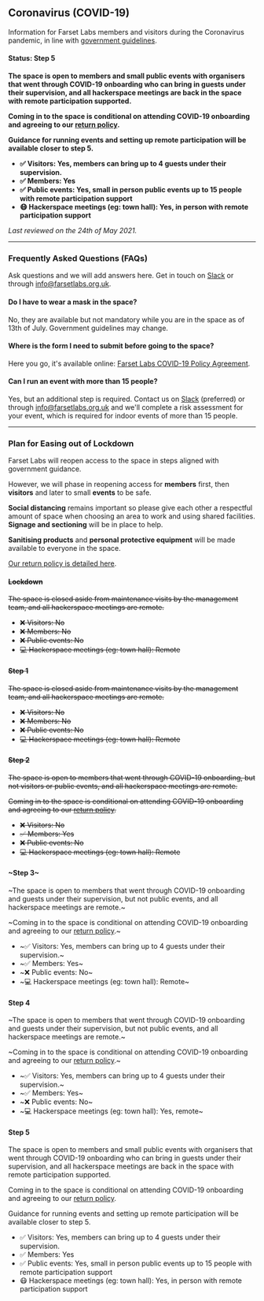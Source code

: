 ## Coronavirus (COVID-19)

Information for Farset Labs members and visitors during the Coronavirus pandemic, in line with [government guidelines](https://www.executiveoffice-ni.gov.uk/sites/default/files/publications/execoffice/our-approach-to-decision-making-summary-120520.pdf).

#### **Status: Step 5**

**The space is open to members and small public events with organisers that went through COVID-19 onboarding who can bring in guests under their supervision, and all hackerspace meetings are back in the space with remote participation supported.**

**Coming in to the space is conditional on attending COVID-19 onboarding and agreeing to our [return policy].**

**Guidance for running events and setting up remote participation will be available closer to step 5.**

* **✅ Visitors:                                Yes, members can bring up to 4 guests under their supervision.**
* **✅ Members:                                 Yes**
* **✅ Public events:                           Yes, small in person public events up to 15 people with remote participation support**
* **😷 Hackerspace meetings (eg: town hall):    Yes, in person with remote participation support**

_Last reviewed on the 24th of May 2021._

---

### Frequently Asked Questions (FAQs)

Ask questions and we will add answers here. Get in touch on [Slack] or through [info@farsetlabs.org.uk].

#### Do I have to wear a mask in the space?

No, they are available but not mandatory while you are in the space as of 13th of July. Government guidelines may change.

[Slack]:{{site.social.slack}}
[info@farsetlabs.org.uk]:mailto:info@farsetlabs.org.uk

#### Where is the form I need to submit before going to the space?

Here you go, it's available online: [Farset Labs COVID-19 Policy Agreement](https://docs.google.com/forms/d/e/1FAIpQLSdnoNQBvJ5xRm75cpybzPVDQOLN389tQhX1Kmv7kCnF2bgI6g/viewform?usp=sf_link).

#### Can I run an event with more than 15 people?

Yes, but an additional step is required. Contact us on [Slack] (preferred) or through [info@farsetlabs.org.uk] and we'll complete a risk assessment for your event, which is required for indoor events of more than 15 people.

---

### Plan for Easing out of Lockdown

Farset Labs will reopen access to the space in steps aligned with government guidance.

However, we will phase in reopening access for **members** first, then **visitors** and later to small **events** to be safe.

**Social distancing** remains important so please give each other a respectful amount of space when choosing an area
to work and using shared facilities. **Signage and sectioning** will be in place to help.

**Sanitising products** and **personal protective equipment** will be made available to everyone in the space.

[Our return policy is detailed here](/about/coronavirus_return_policy).

#### ~~Lockdown~~

~~The space is closed aside from maintenance visits by the management team, and all hackerspace meetings are remote.~~

* ~~❌ Visitors: No~~
* ~~❌ Members: No~~
* ~~❌ Public events: No~~
* ~~💻 Hackerspace meetings (eg: town hall): Remote~~

#### ~~Step 1~~

~~The space is closed aside from maintenance visits by the management team, and all hackerspace meetings are remote.~~

* ~~❌ Visitors: No~~
* ~~❌ Members: No~~
* ~~❌ Public events: No~~
* ~~💻 Hackerspace meetings (eg: town hall): Remote~~

#### ~~Step 2~~

~~The space is open to members that went through COVID-19 onboarding, but not visitors or public events, and all hackerspace meetings are remote.~~

~~Coming in to the space is conditional on attending COVID-19 onboarding and agreeing to our [return policy].~~

* ~~❌ Visitors: No~~
* ~~✅ Members: Yes~~
* ~~❌ Public events: No~~
* ~~💻 Hackerspace meetings (eg: town hall): Remote~~

#### ~Step 3~

~The space is open to members that went through COVID-19 onboarding and guests under their supervision, but not public events, and all hackerspace meetings are remote.~

~Coming in to the space is conditional on attending COVID-19 onboarding and agreeing to our [return policy].~

* ~✅ Visitors: Yes, members can bring up to 4 guests under their supervision.~
* ~✅ Members: Yes~
* ~❌ Public events: No~
* ~💻 Hackerspace meetings (eg: town hall): Remote~

#### Step 4

~The space is open to members that went through COVID-19 onboarding and guests under their supervision, but not public events, and all hackerspace meetings are remote.~

~Coming in to the space is conditional on attending COVID-19 onboarding and agreeing to our [return policy].~

* ~✅ Visitors: Yes, members can bring up to 4 guests under their supervision.~
* ~✅ Members: Yes~
* ~❌ Public events: No~
* ~💻 Hackerspace meetings (eg: town hall): Yes, remote~

#### Step 5

The space is open to members and small public events with organisers that went through COVID-19 onboarding who can bring in guests under their supervision, and all hackerspace meetings are back in the space with remote participation supported.

Coming in to the space is conditional on attending COVID-19 onboarding and agreeing to our [return policy].

Guidance for running events and setting up remote participation will be available closer to step 5.

* ✅ Visitors:                                Yes, members can bring up to 4 guests under their supervision.
* ✅ Members:                                 Yes
* ✅ Public events:                           Yes, small in person public events up to 15 people with remote participation support
* 😷 Hackerspace meetings (eg: town hall):    Yes, in person with remote participation support

[return policy]:/about/coronavirus_return_policy
